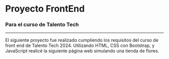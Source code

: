 # Proyecto FrontEnd
### Para el curso de Talento Tech
***

El siguiente proyecto fue realizado cumpliendo los requisitos del curso de front end de Talento Tech 2024.
Utilizando HTML, CSS con Bootstrap, y JavaScript realicé la siguiente página web simulando una tienda de flores.